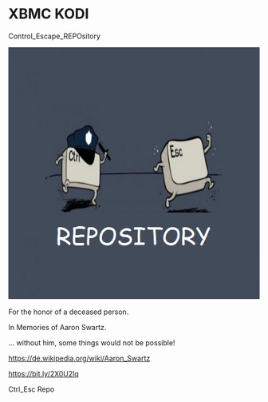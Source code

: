 # XBMC KODI 
Control_Escape_REPOsitory

![Repo-logo](https://github.com/KDC-Community/kdc_git_repo/blob/master/icon.png)


For the honor of a deceased person.

In Memories of Aaron Swartz.

... without him, some things would not be possible!

https://de.wikipedia.org/wiki/Aaron_Swartz

https://bit.ly/2X0U2lq



Ctrl_Esc Repo


